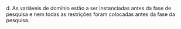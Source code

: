 d. As variáveis de domínio estão a ser instanciadas antes da fase de pesquisa e nem todas as restrições foram colocadas antes da fase da pesquisa.